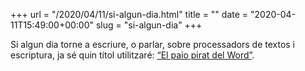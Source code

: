 +++
url = "/2020/04/11/si-algun-dia.html"
title = ""
date = "2020-04-11T15:49:00+00:00"
slug = "si-algun-dia"
+++

Si algun dia torne a escriure, o parlar, sobre processadors de textos i escriptura, ja sé quin títol utilitzaré: [“El paio pirat del Word”](https://blog.carlesbellver.net/2013/11/19/el-paio-pirat.html).
